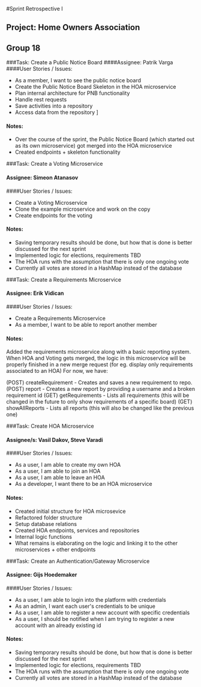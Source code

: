 #Sprint Retrospective I
## Project: Home Owners Association
## Group 18


###Task: Create a Public Notice Board
####Assignee: Patrik Varga
####User Stories / Issues: 
* As a member, I want to see the public notice board 
* Create the Public Notice Board Skeleton in the HOA microservice
* Plan internal architecture for PNB functionality
* Handle rest requests
* Save activities into a repository
* Access data from the repository
]

#### Notes:
* Over the course of the sprint, the Public Notice Board (which started out
as its own microservice) got merged into the HOA microservice 
* Created endpoints + skeleton functionality


###Task: Create a Voting Microservice 
#### Assignee: Simeon Atanasov 
####User Stories / Issues:
* Create a Voting Microservice
* Clone the example microservice and work on the copy
* Create endpoints for the voting 



#### Notes:
* Saving temporary results should be done, but how that is done is better discussed for the next sprint
* Implemented logic for elections, requirements TBD
* The HOA runs with the assumption that there is only one ongoing vote 
* Currently all votes are stored in a HashMap instead of the database 

###Task: Create a Requirements Microservice 
#### Assignee: Erik Vidican 
####User Stories / Issues:
* Create a Requirements Microservice
* As a member, I want to be able to report another member 


#### Notes:
Added the requirements microservice along with a basic reporting system. When HOA and Voting gets merged, the logic in this microservice will be properly finished in a new merge request (for eg. display only requirements associated to an HOA)
For now, we have:

(POST) createRequirement - Creates and saves a new requirement to repo.
(POST) report - Creates a new report by providing a username and a broken requirement id
(GET) getRequirements - Lists all requirements (this will be changed in the future to only show requirements of a specific board)
(GET) showAllReports - Lists all reports (this will also be changed like the previous one)


###Task: Create HOA Microservice
#### Assignee/s: Vasil Dakov, Steve Varadi
####User Stories / Issues:
* As a user, I am able to create my own HOA 
* As a user, I am able to join an HOA 
* As a user, I am able to leave an HOA
* As a developer, I want there to be an HOA microservice 

#### Notes:
* Created initial structure for HOA microsevice
* Refactored folder structure 
* Setup database relations 
* Created HOA endpoints, services and repositories
* Internal logic functions 
* What remains is elaborating on the logic and linking it to the other microservices + other endpoints 

###Task: Create an Authentication/Gateway Microservice 
#### Assignee: Gijs Hoedemaker 
####User Stories / Issues:
* As a user, I am able to login into the platform with credentials 
* As an admin, I want each user's credentials to be unique 
* As a user, I am able to register a new account with specific credentials 
* As a user, I should be notified when I am trying to register a new account with an 
already existing id 


#### Notes:
* Saving temporary results should be done, but how that is done is better discussed for the next sprint
* Implemented logic for elections, requirements TBD
* The HOA runs with the assumption that there is only one ongoing vote
* Currently all votes are stored in a HashMap instead of the database 
